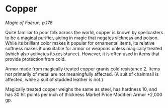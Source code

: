 # Copper

*Magic of Faerun, p.178*  

Quite familiar to poor folk across the world, copper is known by spellcasters to be a magical purifier, aiding in magic that negates sickness and poison. While its brilliant color makes it popular for ornamental items, its relative softness makes it unsuitable for armor or weapons unless magically treated (which also activates its resistance). However, it is often used in items that provide protection from cold.

Armor made from magically treated copper grants cold resistance 2. Items not primarily of metal are not meaningfully affected. (A suit of chainmail is affected, while a suit of studded leather is not.)

Magically treated copper weighs the same as steel, has hardness 10, and has 30 hit points per inch of thickness
Market Price Modifier: Armor +2,000 gp.